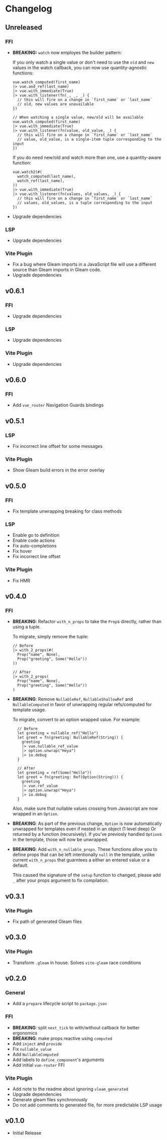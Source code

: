 # Changelog

## Unreleased

### FFI

- **BREAKING:** `watch` now employes the builder pattern:

  If you only watch a single value or don't need to use the `old` and `new`
  values in the watch callback, you can now use quantity-agnostic functions:

  ```gleam
  vue.watch_computed(first_name)
  |> vue.and_ref(last_name)
  |> vue.with_immediate(True)
  |> vue.with_listener(fn(_, _, _) {
    // this will fire on a change in `first_name` or `last_name`
    // old, new values are unavailable
  })

  // When watching a single value, new/old will be available
  vue.watch_computed(first_name)
  |> vue.with_immediate(True)
  |> vue.with_listener(fn(value, old_value, _) {
    // this will fire on a change in `first_name` or `last_name`
    // value, old_value, is a single-item tuple corresponding to the input
  })
  ```

  If you do need new/old and watch more than one, use a quantity-aware function:

  ```gleam
  vue.watch2(#(
    watch_computed(last_name),
    watch_ref(last_name),
  ))
  |> vue.with_immediate(True)
  |> vue.with_listener(fn(values, old_values, _) {
    // this will fire on a change in `first_name` or `last_name`
    // values, old_values, is a tuple corresponding to the input
  })
  ```

- Upgrade dependencies

### LSP

- Upgrade dependencies

### Vite Plugin

- Fix a bug where Gleam imports in a JavaScript file will use a different source
  than Gleam imports in Gleam code.
- Upgrade dependencies

## v0.6.1

### FFI

- Upgrade dependencies

### LSP

- Upgrade dependencies

### Vite Plugin

- Upgrade dependencies

## v0.6.0

### FFI

- Add `vue_router` Navigation Guards bindings

## v0.5.1

### LSP

- Fix incorrect line offset for some messages

### Vite Plugin

- Show Gleam build errors in the error overlay

## v0.5.0

### FFI

- Fix template unwrapping breaking for class methods

### LSP

- Enable go to definition
- Enable code actions
- Fix auto-completions
- Fix hover
- Fix incorrect line offset

### Vite Plugin

- Fix HMR

## v0.4.0

### FFI

- **BREAKING**: Refactor `with_n_props` to take the `Prop`s directly, rather than
  using a tuple.

  To migrate, simply remove the tuple:

  ```gleam
  // Before
  |> with_2_props(#(
    Prop("name", None),
    Prop("greeting", Some("Hello"))
  ))

  // After
  |> with_2_props(
    Prop("name", None),
    Prop("greeting", Some("Hello"))
  )
  ```

- **BREAKING**: Remove `NullableRef`, `NullableShallowRef` and `NullableComputed`
  in favor of unwrapping regular refs/computed for template usage.

  To migrate, convert to an option wrapped value. For example:

  ```gleam
    // Before
    let greeting = nullable_ref("Hello")
    let greet = fn(greeting: NullableRef(String)) {
      greeting
      |> vue.nullable_ref_value
      |> option.unwrap("Heya")
      |> io.debug
    }

    // After
    let greeting = ref(Some("Hello"))
    let greet = fn(greeting: Ref(Option(String))) {
      greeting
      |> vue.ref_value
      |> option.unwrap("Heya")
      |> io.debug
    }
  ```

  Also, make sure that nullable values crossing from Javascript are now wrapped
  in an `Option`.

- **BREAKING**: As part of the previous change, `Option` is now automatically
  unwrapped for templates even if nested in an object (1 level deep) Or returned
  by a function (recursively). If you've previosly handled `Option`s in the
  template, those will now be unwrapped.

- **BREAKING**: Add `with_n_nullable_props`. These functions allow you to define props that
  can be left intentionally `null` in the template, unlike current `with_n_props`
  that guarntees a either an entered value or a default.

  This caused the signature of the `setup` function to changed, please add `_`
  after your props argument to fix compilation.

## v0.3.1

### Vite Plugin

- Fix path of generated Gleam files

## v0.3.0

### Vite Plugin

- Transform `.gleam` in house. Solves `vite-gleam` race conditions

## v0.2.0

### General

- Add a `prepare` lifecycle script to `package.json`

### FFI

- **BREAKING**: split `next_tick` to with/without callback for better ergonomics
- **BREAKING**: make props reactive using `computed`
- Add `inject` and `provide`
- Fix `nullable_value`
- Add `NullableComputed`
- Add labels to `define_component`'s arguments
- Add initial `vue-router` FFI

### Vite Plugin

- Add note to the readme about ignoring `vleam_generated`
- Upgrade dependencies
- Generate gleam files synchronously
- Do not add comments to generated file, for more predictable LSP usage

## v0.1.0

- Initial Release
